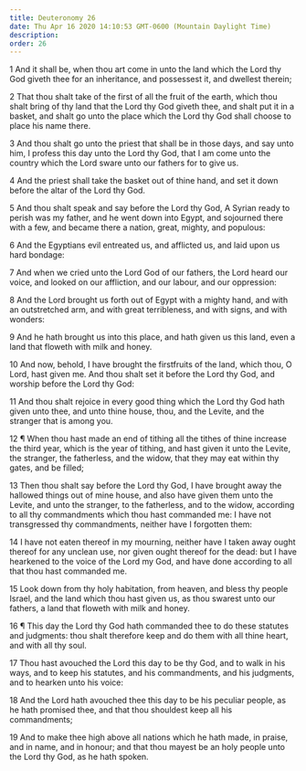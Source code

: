 ```yaml
---
title: Deuteronomy 26
date: Thu Apr 16 2020 14:10:53 GMT-0600 (Mountain Daylight Time)
description: 
order: 26
---
```


<p>
  1 And it shall be, when thou art come in unto the land which the Lord thy God
  giveth thee for an inheritance, and possessest it, and dwellest therein;
</p>
<p>
  2 That thou shalt take of the first of all the fruit of the earth, which thou
  shalt bring of thy land that the Lord thy God giveth thee, and shalt put it in
  a basket, and shalt go unto the place which the Lord thy God shall choose to
  place his name there.
</p>
<p>
  3 And thou shalt go unto the priest that shall be in those days, and say unto
  him, I profess this day unto the Lord thy God, that I am come unto the country
  which the Lord sware unto our fathers for to give us.
</p>
<p>
  4 And the priest shall take the basket out of thine hand, and set it down
  before the altar of the Lord thy God.
</p>
<p>
  5 And thou shalt speak and say before the Lord thy God, A Syrian ready to
  perish was my father, and he went down into Egypt, and sojourned there with a
  few, and became there a nation, great, mighty, and populous:
</p>
<p>
  6 And the Egyptians evil entreated us, and afflicted us, and laid upon us hard
  bondage:
</p>
<p>
  7 And when we cried unto the Lord God of our fathers, the Lord heard our
  voice, and looked on our affliction, and our labour, and our oppression:
</p>
<p>
  8 And the Lord brought us forth out of Egypt with a mighty hand, and with an
  outstretched arm, and with great terribleness, and with signs, and with
  wonders:
</p>
<p>
  9 And he hath brought us into this place, and hath given us this land, even a
  land that floweth with milk and honey.
</p>
<p>
  10 And now, behold, I have brought the firstfruits of the land, which thou, O
  Lord, hast given me. And thou shalt set it before the Lord thy God, and
  worship before the Lord thy God:
</p>
<p>
  11 And thou shalt rejoice in every good thing which the Lord thy God hath
  given unto thee, and unto thine house, thou, and the Levite, and the stranger
  that is among you.
</p>
<p>
  12 &#xB6; When thou hast made an end of tithing all the tithes of thine
  increase the third year, which is the year of tithing, and hast given it unto
  the Levite, the stranger, the fatherless, and the widow, that they may eat
  within thy gates, and be filled;
</p>
<p>
  13 Then thou shalt say before the Lord thy God, I have brought away the
  hallowed things out of mine house, and also have given them unto the Levite,
  and unto the stranger, to the fatherless, and to the widow, according to all
  thy commandments which thou hast commanded me: I have not transgressed thy
  commandments, neither have I forgotten them:
</p>
<p>
  14 I have not eaten thereof in my mourning, neither have I taken away ought
  thereof for any unclean use, nor given ought thereof for the dead: but I have
  hearkened to the voice of the Lord my God, and have done according to all that
  thou hast commanded me.
</p>
<p>
  15 Look down from thy holy habitation, from heaven, and bless thy people
  Israel, and the land which thou hast given us, as thou swarest unto our
  fathers, a land that floweth with milk and honey.
</p>
<p>
  16 &#xB6; This day the Lord thy God hath commanded thee to do these statutes
  and judgments: thou shalt therefore keep and do them with all thine heart, and
  with all thy soul.
</p>
<p>
  17 Thou hast avouched the Lord this day to be thy God, and to walk in his
  ways, and to keep his statutes, and his commandments, and his judgments, and
  to hearken unto his voice:
</p>
<p>
  18 And the Lord hath avouched thee this day to be his peculiar people, as he
  hath promised thee, and that thou shouldest keep all his commandments;
</p>
<p>
  19 And to make thee high above all nations which he hath made, in praise, and
  in name, and in honour; and that thou mayest be an holy people unto the Lord
  thy God, as he hath spoken.
</p>
